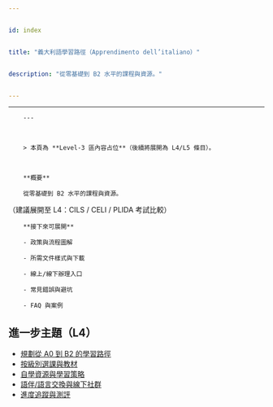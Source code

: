 ---
id: index
title: "義大利語學習路徑（Apprendimento dell’italiano）"
description: "從零基礎到 B2 水平的課程與資源。"
---

---
        ---

        > 本頁為 **Level‑3 區內容占位**（後續將展開為 L4/L5 條目）。

        **概要**
        從零基礎到 B2 水平的課程與資源。
（建議展開至 L4：CILS / CELI / PLIDA 考試比較）

        **接下來可展開**
        - 政策與流程圖解
        - 所需文件樣式與下載
        - 線上/線下辦理入口
        - 常見錯誤與避坑
        - FAQ 與案例

## 進一步主題（L4）

- [規劃從 A0 到 B2 的學習路徑](./plan-a0-to-b2/)
- [按級別選課與教材](./choose-courses-by-level/)
- [自學資源與學習策略](./self-study-resources/)
- [語伴/語言交換與線下社群](./language-exchange/)
- [進度追蹤與測評](./track-progress/)
